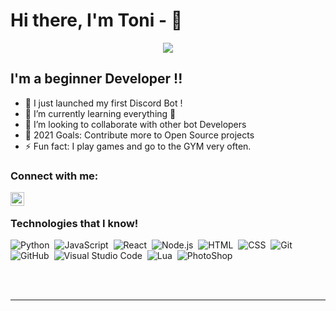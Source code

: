 # Hi there, I'm Toni - 👋

<div align="center"><img src="https://media.giphy.com/media/elfrbv2eE2jkYeOtLw/giphy.gif?cid=790b7611d6bde2b29f20713b1c83a8776e71c836d4f243e1&rid=giphy.gif&ct=g"></div>

## I'm a beginner Developer !!

- 🔭 I just launched my first Discord Bot !
- 🌱 I’m currently learning everything 🤣
- 👯 I’m looking to collaborate with other bot Developers
- 🥅 2021 Goals: Contribute more to Open Source projects
- ⚡ Fun fact: I play games and go to the GYM very often.

### Connect with me:

[<img align="left" alt="codeSTACKr.com" width="22px" src="https://cdn.discordapp.com/attachments/886229382862098482/889243756753207336/discord.png" />][Discord]


<br />

### Technologies that I know!

![Python](https://cdn.discordapp.com/attachments/886229382862098482/889240925807738880/python_1.png)&nbsp;
![JavaScript](https://cdn.discordapp.com/attachments/886229382862098482/889241194473848882/javascript.png)&nbsp;
![React](https://cdn.discordapp.com/attachments/886229382862098482/889241417870876773/react.png)&nbsp;
![Node.js](https://cdn.discordapp.com/attachments/886229382862098482/889241646313664592/nodejs.png)&nbsp;
![HTML](https://cdn.discordapp.com/attachments/886229382862098482/889242077165133874/html-5.png)&nbsp;
![CSS](https://cdn.discordapp.com/attachments/886229382862098482/889242255037186168/css-3.png)&nbsp;
![Git](https://cdn.discordapp.com/attachments/886229382862098482/889242593697865788/git-logo.png)&nbsp;
![GitHub](https://cdn.discordapp.com/attachments/886229382862098482/889242665802149938/github.png)&nbsp;
![Visual Studio Code](https://cdn.discordapp.com/attachments/886229382862098482/889242755149205566/visual-studio.png)&nbsp;
![Lua](https://cdn.discordapp.com/attachments/886229382862098482/889242833742073936/lua.png)&nbsp;
![PhotoShop](https://cdn.discordapp.com/attachments/886229382862098482/889243449222627439/adobe-photoshop-logo.png)&nbsp;


<br />
<br />

---



[discord]: https://discord.gg/hFFXW8v2kV
